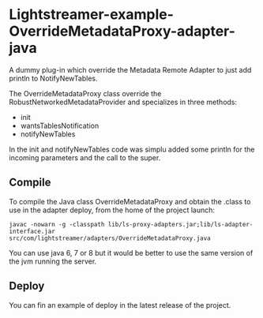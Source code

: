 # Lightstreamer-example-OverrideMetadataProxy-adapter-java
A dummy plug-in which override the Metadata Remote Adapter to just add println to NotifyNewTables.

The OverrideMetadataProxy class override the RobustNetworkedMetadataProvider and specializes in three methods:
 - init
 - wantsTablesNotification
 - notifyNewTables
 
In the init and notifyNewTables code was simplu added some println for the incoming parameters and the call to the super.

## Compile

To compile the Java class OverrideMetadataProxy and obtain the .class to use in the adapter deploy, from the home of the project launch:

`javac -nowarn -g -classpath lib/ls-proxy-adapters.jar;lib/ls-adapter-interface.jar src/com/lightstreamer/adapters/OverrideMetadataProxy.java`

You can use java 6, 7 or 8 but it would be better to use the same version of the jvm running the server.

## Deploy

You can fin an example of deploy in the latest release of the project.




